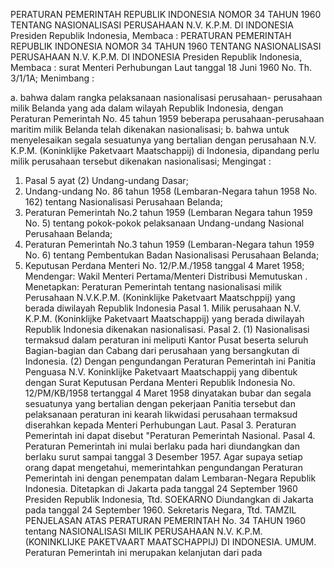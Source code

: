  PERATURAN PEMERINTAH REPUBLIK INDONESIA NOMOR 34 TAHUN 1960 TENTANG NASIONALISASI PERUSAHAAN N.V. K.P.M. DI INDONESIA Presiden Republik Indonesia, Membaca : PERATURAN PEMERINTAH REPUBLIK INDONESIA NOMOR 34 TAHUN 1960 TENTANG NASIONALISASI PERUSAHAAN N.V. K.P.M. DI INDONESIA Presiden Republik Indonesia, Membaca : surat Menteri Perhubungan Laut tanggal 18 Juni 1960 No. Th. 3/1/1A;
Menimbang :

a. bahwa dalam rangka pelaksanaan nasionalisasi perusahaan- perusahaan milik Belanda yang ada dalam wilayah Republik Indonesia, dengan Peraturan Pemerintah No. 45 tahun 1959 beberapa perusahaan-perusahaan maritim milik Belanda telah dikenakan nasionalisasi;
b. bahwa untuk menyelesaikan segala sesuatunya yang bertalian dengan perusahaan N.V. K.P.M. (Koninklijke Paketvaart Maatschappij) di Indonesia, dipandang perlu milik perusahaan tersebut dikenakan nasionalisasi;
Mengingat :

1. Pasal 5 ayat (2) Undang-undang Dasar;
2. Undang-undang No. 86 tahun 1958 (Lembaran-Negara tahun 1958 No. 162) tentang Nasionalisasi Perusahaan Belanda;
3. Peraturan Pemerintah No.2 tahun 1959 (Lembaran Negara tahun 1959 No. 5) tentang pokok-pokok pelaksanaan Undang-undang Nasional Perusahaan Belanda;
4. Peraturan Pemerintah No.3 tahun 1959 (Lembaran-Negara tahun 1959 No. 6) tentang Pembentukan Badan Nasionalisasi Perusahaan Belanda;
5. Keputusan Perdana Menteri No. 12/P.M./1958 tanggal 4 Maret 1958; Mendengar: Wakil Menteri Pertama/Menteri Distribusi Memutuskan . Menetapkan: Peraturan Pemerintah tentang nasionalisasi milik Perusahaan N.V.K.P.M. (Koninklijke Paketvaart Maatschppij) yang berada diwilayah Republik Indonesia Pasal 1. Milik perusahaan N.V. K.P.M. (Koninklijke Paketvaart Maatschappij) yang berada diwilayah Republik Indonesia dikenakan nasionalisasi. Pasal 2.
(1) Nasionalisasi termaksud dalam peraturan ini meliputi Kantor Pusat beserta seluruh Bagian-bagian dan Cabang dari perusahaan yang bersangkutan di Indonesia. (2) Dengan pengundangan Peraturan Pemerintah ini Panitia Penguasa N.V. Koninklijke Paketvaart Maatschappij yang dibentuk dengan Surat Keputusan Perdana Menteri Republik Indonesia No. 12/PM/KB/1958 tertanggal 4 Maret 1958 dinyatakan bubar dan segala sesuatunya yang bertalian dengan pekerjaan Panitia tersebut dan pelaksanaan peraturan ini kearah likwidasi perusahaan termaksud diserahkan kepada Menteri Perhubungan Laut. Pasal 3. Peraturan Pemerintah ini dapat disebut "Peraturan Pemerintah Nasional. Pasal 4. Peraturan Pemerintah ini mulai berlaku pada hari diundangkan dan berlaku surut sampai tanggal 3 Desember 1957. Agar supaya setiap orang dapat mengetahui, memerintahkan pengundangan Peraturan Pemerintah ini dengan penempatan dalam Lembaran-Negara Republik Indonesia. Ditetapkan di Jakarta pada tanggal 24 September 1960 Presiden Republik Indonesia, Ttd. SOEKARNO Diundangkan di Jakarta pada tanggal 24 September 1960. Sekretaris Negara, Ttd. TAMZIL PENJELASAN ATAS PERATURAN PEMERINTAH No. 34 TAHUN 1960 tentang NASIONALISASI MILIK PERUSAHAAN N.V. K.P.M. (KONINKLIJKE PAKETVAART MAATSCHAPPIJ) DI INDONESIA. UMUM. Peraturan Pemerintah ini merupakan kelanjutan dari pada